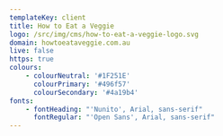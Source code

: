 ```yaml
---
templateKey: client
title: How to Eat a Veggie
logo: /src/img/cms/how-to-eat-a-veggie-logo.svg
domain: howtoeataveggie.com.au
live: false
https: true
colours:
    - colourNeutral: '#1F251E'
      colourPrimary: '#496f57'
      colourSecondary: '#4a19b4'
fonts:
    - fontHeading: "'Nunito', Arial, sans-serif"
      fontRegular: "'Open Sans', Arial, sans-serif"
---
```

